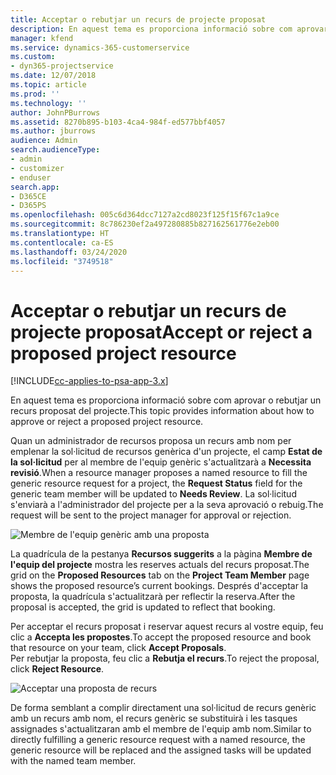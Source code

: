 ```yaml
---
title: Acceptar o rebutjar un recurs de projecte proposat
description: En aquest tema es proporciona informació sobre com aprovar o rebutjar un recurs proposat del projecte.
manager: kfend
ms.service: dynamics-365-customerservice
ms.custom:
- dyn365-projectservice
ms.date: 12/07/2018
ms.topic: article
ms.prod: ''
ms.technology: ''
author: JohnPBurrows
ms.assetid: 8270b895-b103-4ca4-984f-ed577bbf4057
ms.author: jburrows
audience: Admin
search.audienceType:
- admin
- customizer
- enduser
search.app:
- D365CE
- D365PS
ms.openlocfilehash: 005c6d364dcc7127a2cd8023f125f15f67c1a9ce
ms.sourcegitcommit: 8c786230ef2a497280885b827162561776e2eb00
ms.translationtype: HT
ms.contentlocale: ca-ES
ms.lasthandoff: 03/24/2020
ms.locfileid: "3749518"
---
```

# <a name="accept-or-reject-a-proposed-project-resource"></a><span data-ttu-id="b4b38-103">Acceptar o rebutjar un recurs de projecte proposat</span><span class="sxs-lookup"><span data-stu-id="b4b38-103">Accept or reject a proposed project resource</span></span>

[!INCLUDE[cc-applies-to-psa-app-3.x](../includes/cc-applies-to-psa-app-3x.md)]

<span data-ttu-id="b4b38-104">En aquest tema es proporciona informació sobre com aprovar o rebutjar un recurs proposat del projecte.</span><span class="sxs-lookup"><span data-stu-id="b4b38-104">This topic provides information about how to approve or reject a proposed project resource.</span></span>

<span data-ttu-id="b4b38-105">Quan un administrador de recursos proposa un recurs amb nom per emplenar la sol·licitud de recursos genèrica d'un projecte, el camp **Estat de la sol·licitud** per al membre de l'equip genèric s'actualitzarà a **Necessita revisió**.</span><span class="sxs-lookup"><span data-stu-id="b4b38-105">When a resource manager proposes a named resource to fill the generic resource request for a project, the **Request Status** field for the generic team member will be updated to **Needs Review**.</span></span> <span data-ttu-id="b4b38-106">La sol·licitud s'enviarà a l'administrador del projecte per a la seva aprovació o rebuig.</span><span class="sxs-lookup"><span data-stu-id="b4b38-106">The request will be sent to the project manager for approval or rejection.</span></span>

![Membre de l'equip genèric amb una proposta](media/RM-how-to-19.png)

<span data-ttu-id="b4b38-108">La quadrícula de la pestanya **Recursos suggerits** a la pàgina **Membre de l'equip del projecte** mostra les reserves actuals del recurs proposat.</span><span class="sxs-lookup"><span data-stu-id="b4b38-108">The grid on the **Proposed Resources** tab on the **Project Team Member** page shows the proposed resource’s current bookings.</span></span> <span data-ttu-id="b4b38-109">Després d'acceptar la proposta, la quadrícula s'actualitzarà per reflectir la reserva.</span><span class="sxs-lookup"><span data-stu-id="b4b38-109">After the proposal is accepted, the grid is updated to reflect that booking.</span></span> 

<span data-ttu-id="b4b38-110">Per acceptar el recurs proposat i reservar aquest recurs al vostre equip, feu clic a **Accepta les propostes**.</span><span class="sxs-lookup"><span data-stu-id="b4b38-110">To accept the proposed resource and book that resource on your team, click **Accept Proposals**.</span></span>  
<span data-ttu-id="b4b38-111">Per rebutjar la proposta, feu clic a **Rebutja el recurs**.</span><span class="sxs-lookup"><span data-stu-id="b4b38-111">To reject the proposal, click **Reject Resource**.</span></span>

![Acceptar una proposta de recurs](media/RM-how-to-20.png) 

<span data-ttu-id="b4b38-113">De forma semblant a complir directament una sol·licitud de recurs genèric amb un recurs amb nom, el recurs genèric se substituirà i les tasques assignades s'actualitzaran amb el membre de l'equip amb nom.</span><span class="sxs-lookup"><span data-stu-id="b4b38-113">Similar to directly fulfilling a generic resource request with a named resource, the generic resource will be replaced and the assigned tasks will be updated with the named team member.</span></span>
